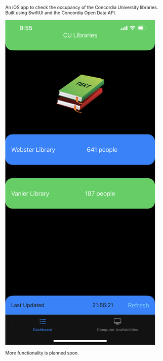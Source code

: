 An iOS app to check the occupancy of the Concordia University libraries. Built using SwiftUI and the Concordia Open Data API.

![alt text](CULibraries.png)

More functionality is planned soon.
